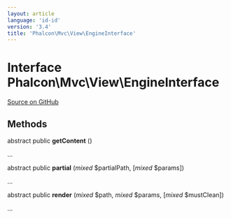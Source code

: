 ```yaml
---
layout: article
language: 'id-id'
version: '3.4'
title: 'Phalcon\Mvc\View\EngineInterface'
---
```


# Interface **Phalcon\Mvc\View\EngineInterface**

<a href="https://github.com/phalcon/cphalcon/tree/v3.4.0/phalcon/mvc/view/engineinterface.zep" class="btn btn-default btn-sm">Source on GitHub</a>

## Methods

abstract public **getContent** ()

...

abstract public **partial** (*mixed* $partialPath, [*mixed* $params])

...

abstract public **render** (*mixed* $path, *mixed* $params, [*mixed* $mustClean])

...